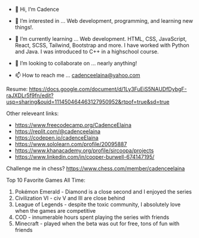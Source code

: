 - 👋 Hi, I’m Cadence 
- 👀 I’m interested in ... Web development, programming, and learning new things!.

- 🌱 I’m currently learning ... Web development. HTML, CSS, JavaScript, React, SCSS, Tailwind, Bootstrap and more. I have worked with Python and Java. I was introduced to C++ in a highschool course.

- 💞️ I’m looking to collaborate on ... nearly anything!
- 📫 How to reach me ... cadenceelaina@yahoo.com 

Resume: https://docs.google.com/document/d/1Ly3FuEiS5NAUDfDybgF-raJXDLr5f9fn/edit?usp=sharing&ouid=111450464463127950952&rtpof=true&sd=true

Other releveant links: 
- https://www.freecodecamp.org/CadenceElaina
- https://replit.com/@cadenceelaina
- https://codepen.io/cadenceElaina
- https://www.sololearn.com/profile/20095887
- https://www.khanacademy.org/profile/sircoopa/projects
- https://www.linkedin.com/in/cooper-burwell-674147195/
 
Challenge me in chess? https://www.chess.com/member/cadenceelaina

Top 10 Favorite Games All Time: 
1. Pokémon Emerald - Diamond is a close second and I enjoyed the series
2. Civilization VI - civ V and III are close behind
3. League of Legends - despite the toxic community, I absolutely love when the games are competitive
4. COD - innumerable hours spent playing the series with friends
5. Minecraft - played when the beta was out for free, tons of fun with friends
